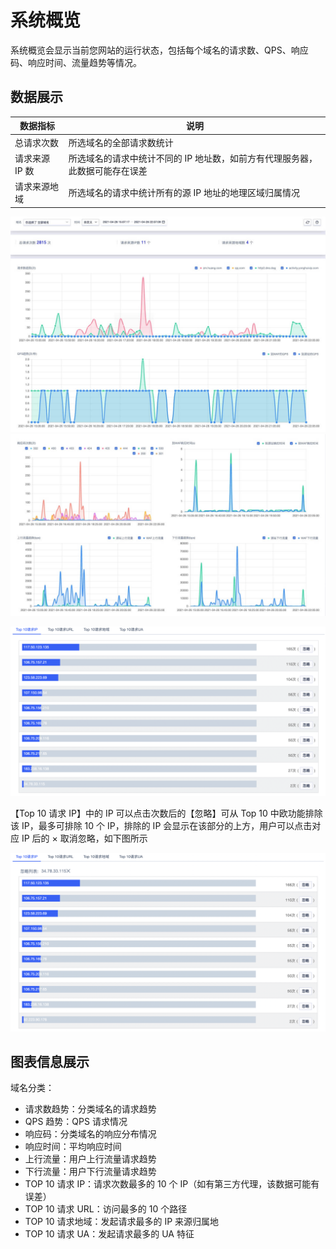 # 系统概览

系统概览会显示当前您网站的运行状态，包括每个域名的请求数、QPS、响应码、响应时间、流量趋势等情况。

## 数据展示

|数据指标|说明|
|-|-|
|总请求次数|所选域名的全部请求数统计|
|请求来源 IP 数|所选域名的请求中统计不同的 IP 地址数，如前方有代理服务器，此数据可能存在误差|
|请求来源地域|所选域名的请求中统计所有的源 IP 地址的地理区域归属情况|

![](/images/website_overview-get_report_1.jpg)
![](/images/website_overview-get_report_2.jpg)

![](/images/website_overview-get_report_3.png)

【Top 10 请求 IP】中的 IP 可以点击次数后的【忽略】可从 Top 10 中欧功能排除该 IP，最多可排除 10 个 IP，排除的 IP 会显示在该部分的上方，用户可以点击对应 IP 后的 × 取消忽略，如下图所示

![](/images/website_overview-get_report_4.png)

## 图表信息展示

域名分类：

- 请求数趋势：分类域名的请求趋势
- QPS 趋势：QPS 请求情况
- 响应码：分类域名的响应分布情况
- 响应时间：平均响应时间
- 上行流量：用户上行流量请求趋势
- 下行流量：用户下行流量请求趋势
- TOP 10 请求 IP：请求次数最多的 10 个 IP（如有第三方代理，该数据可能有误差）
- TOP 10 请求 URL：访问最多的 10 个路径
- TOP 10 请求地域：发起请求最多的 IP 来源归属地
- TOP 10 请求 UA：发起请求最多的 UA 特征
